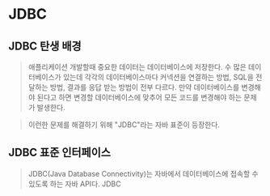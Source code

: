 # JDBC

## __JDBC 탄생 배경__

> 애플리케이션 개발할때 중요한 데이터는 데이터베이스에 저장한다. 수 많은 데이터베이스가 있는데 각각의 데이터베이스마다 커넥션을 연결하는 방법, SQL을 전달하는 방법, 결과를 응답 받는 방법이 전부 다르다. 만약 데이터베이스를 변경해야 된다고 하면 변경할 데이터베이스에 맞추어 모든 코드를 변경해야 하는 문제가 발생한다. 
    
> 이런한 문제를 해결하기 위해 "JDBC"라는 자바 표준이 등장한다. 

## JDBC 표준 인터페이스 
> JDBC(Java Database Connectivity)는 자바에서 데이터베이스에 접속할 수 있도록 하는 자바 API다. JDBC




